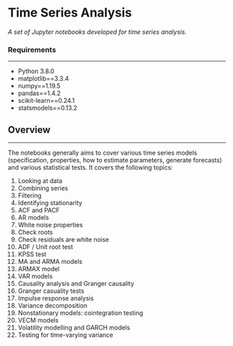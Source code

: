 # Time Series Analysis
*A set of Jupyter notebooks developed for time series analysis.*

### Requirements
-----------
 - Python 3.8.0
 - matplotlib==3.3.4
 - numpy==1.19.5
 - pandas==1.4.2
 - scikit-learn==0.24.1
 - statsmodels==0.13.2

## Overview
-----------
The notebooks generally aims to cover various time series models (specification, properties, how to estimate parameters, generate forecasts) and various statistical tests. It covers the following topics:
1. Looking at data
2. Combining series
3. Filtering
4. Identifying stationarity
5. ACF and PACF
6. AR models
7. White noise properties
8. Check roots
9. Check residuals are white noise
10. ADF / Unit root test
11. KPSS test
12. MA and ARMA models
13. ARMAX model
14. VAR models
15. Causality analysis and Granger causality
16. Granger casuality tests
17. Impulse response analysis
18. Variance decomposition
19. Nonstationary models: cointegration testing
20. VECM models
21. Volatility modelling and GARCH models
22. Testing for time-varying variance
